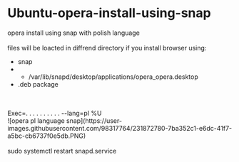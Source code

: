 # Ubuntu-opera-install-using-snap
opera install using snap with polish language
<br>
<br>
files will be loacted in diffrend directory if you install browser using:
- snap
- - /var/lib/snapd/desktop/applications/opera_opera.desktop
- .deb package 
<br>
<br>
Exec=. . . . . . . . . . --lang=pl %U
<br>
![opera pl language snap](https://user-images.githubusercontent.com/98317764/231872780-7ba352c1-e6dc-41f7-a5bc-cb6737f0e5db.PNG)
<br>
<br>
sudo systemctl restart snapd.service
